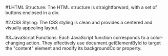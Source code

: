 #1.HTML Structure:
The HTML structure is straightforward, with a set of buttons enclosed in a div.

#2.CSS Styling:
The CSS styling is clean and provides a centered and visually appealing layout.

#3.JavaScript Functions:
Each JavaScript function corresponds to a color-changing action. They effectively use document.getElementById to target the "content" element and modify its backgroundColor property.